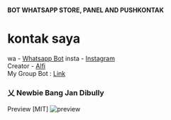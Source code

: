 #### BOT WHATSAPP STORE, PANEL AND PUSHKONTAK 


# kontak saya
wa - [Whatsapp Bot](https://wa.me/628984116728)
insta - [Instagram](https://Instagram.com/alfisyahriaal)
<br>
Creator - [Alfi](https://wa.me/62895615063060)
<br>
My Group Bot : [Link](https://chat.whatsapp.com/J5tR0kezYqo6U7JrPhTqUR)
### 乂  Newbie Bang Jan Dibully
Preview [MIT]
![preview](https://telegra.ph/file/7abba54735be16a072dbe.jpg) 
